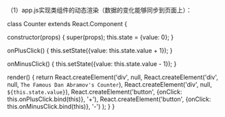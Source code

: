 （1）app.js实现类组件的动态渲染（数据的变化能够同步到页面上）：

class Counter extends React.Component {

  constructor(props) {
    super(props);
    this.state = {value: 0};
  }

  onPlusClick() {
    this.setState({value: this.state.value + 1});
  }

  onMinusClick() {
    this.setState({value: this.state.value - 1});
  }

  render() {
    return React.createElement('div', null,
      React.createElement('div', null, `The Famous Dan Abramov's Counter`),
      React.createElement('div', null, `${this.state.value}`),
      React.createElement('button', {onClick: this.onPlusClick.bind(this)}, '+'),
      React.createElement('button', {onClick: this.onMinusClick.bind(this)}, '-')
    );
  }
}